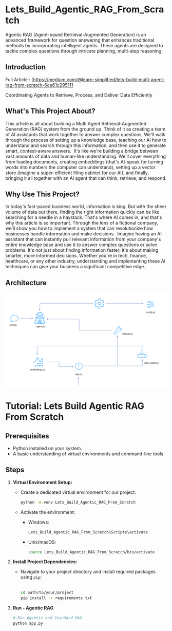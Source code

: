 # Lets_Build_Agentic_RAG_From_Scratch
Agentic RAG (Agent-based Retrieval-Augmented Generation) is an advanced framework for question answering that enhances traditional methods by incorporating intelligent agents. These agents are designed to tackle complex questions through intricate planning, multi-step reasoning.

## Introduction

Full Article : [https://medium.com/@learn-simplified/lets-build-multi-agent-rag-from-scratch-6ce61c295111

Coordinating Agents to Retrieve, Process, and Deliver Data Efficiently

## What's This Project About?
This article is all about building a Multi Agent Retrieval-Augmented Generation (RAG) system from the ground up. Think of it as creating a team of AI assistants that work together to answer complex questions. We'll walk through the process of setting up a knowledge base, teaching our AI how to understand and search through this information, and then use it to generate smart, context-aware answers. 
It's like we're building a bridge between vast amounts of data and human-like understanding. We'll cover everything from loading documents, creating embeddings (that's AI-speak for turning words into numbers the computer can understand), setting up a vector store (imagine a super-efficient filing cabinet for our AI), and finally, bringing it all together with an AI agent that can think, retrieve, and respond.

## Why Use This Project?
In today's fast-paced business world, information is king. But with the sheer volume of data out there, finding the right information quickly can be like searching for a needle in a haystack. That's where AI comes in, and that's why this article is so important. Through the lens of a fictional company, we'll show you how to implement a system that can revolutionize how businesses handle information and make decisions. 
Imagine having an AI assistant that can instantly pull relevant information from your company's entire knowledge base and use it to answer complex questions or solve problems. It's not just about finding information faster; it's about making smarter, more informed decisions. Whether you're in tech, finance, healthcare, or any other industry, understanding and implementing these AI techniques can give your business a significant competitive edge.

## Architecture
![Design Diagram](design_docs/design.png)


# Tutorial: Lets Build Agentic RAG From Scratch

## Prerequisites
- Python installed on your system.
- A basic understanding of virtual environments and command-line tools.

## Steps

1. **Virtual Environment Setup:**
   - Create a dedicated virtual environment for our project:
   
     ```bash
     python -m venv Lets_Build_Agentic_RAG_From_Scratch
     ```
   - Activate the environment:
   
     - Windows:
       ```bash
       Lets_Build_Agentic_RAG_From_Scratch\Scripts\activate
       ```
     - Unix/macOS:
       ```bash
       source Lets_Build_Agentic_RAG_From_Scratch/bin/activate
       ```

2. **Install Project Dependencies:**

   - Navigate to your project directory and install required packages using `pip`:
   
     ```bash
        
     cd path/to/your/project
     pip install -r requirements.txt
     ```

3. **Run - Agentic RAG**


   ```bash 
   # Run Agentic and Standard RAG 
   python app.py
   
   ```





